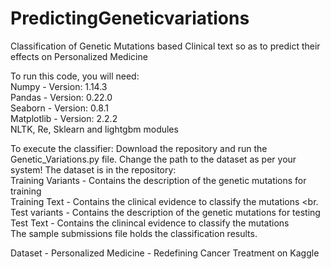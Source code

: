 # PredictingGeneticvariations
Classification of Genetic Mutations based Clinical text so as to predict their effects on Personalized Medicine <br>

To run this code, you will need: <br>
Numpy - Version: 1.14.3 <br>
Pandas - Version: 0.22.0 <br>
Seaborn - Version: 0.8.1 <br>
Matplotlib - Version: 2.2.2 <br>
NLTK, Re, Sklearn and lightgbm modules <br>

To execute the classifier: 
Download the repository and run the Genetic_Variations.py file.
Change the path to the dataset as per your system!
The dataset is in the repository: <br>
  Training Variants - Contains the description of the genetic mutations for training <br>
  Training Text - Contains the clinical evidence to classify the mutations <br.
  Test variants - Contains the description of the genetic mutations for testing <br>
  Test Text - Contains the clinincal evidence to classify the mutations <br>
The sample submissions file holds the classification results. <br>

Dataset - Personalized Medicine - Redefining Cancer Treatment on Kaggle

